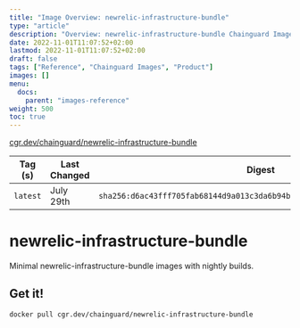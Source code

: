 ```yaml
---
title: "Image Overview: newrelic-infrastructure-bundle"
type: "article"
description: "Overview: newrelic-infrastructure-bundle Chainguard Image"
date: 2022-11-01T11:07:52+02:00
lastmod: 2022-11-01T11:07:52+02:00
draft: false
tags: ["Reference", "Chainguard Images", "Product"]
images: []
menu:
  docs:
    parent: "images-reference"
weight: 500
toc: true
---
```


[cgr.dev/chainguard/newrelic-infrastructure-bundle](https://github.com/chainguard-images/images/tree/main/images/newrelic-infrastructure-bundle)

| Tag (s)   | Last Changed | Digest                                                                    |
|-----------|--------------|---------------------------------------------------------------------------|
|  `latest` | July 29th    | `sha256:d6ac43fff705fab68144d9a013c3da6b94bfd68d7e63e812dfa0d03a9d51afc2` |

# newrelic-infrastructure-bundle

Minimal newrelic-infrastructure-bundle images with nightly builds.

## Get it!

```shell
docker pull cgr.dev/chainguard/newrelic-infrastructure-bundle
```
